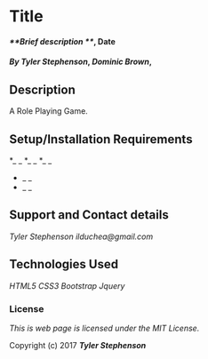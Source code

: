 # Title

#### _**Brief description **_, Date

#### _**By Tyler Stephenson**_, _**Dominic Brown**_, 

## Description

A Role Playing Game.

## Setup/Installation Requirements

*_ _
*_ _
*_ _
* _ _
* _ _

## Support and Contact details

_Tyler Stephenson_
_ilduchea@gmail.com_

## Technologies Used

_HTML5_
_CSS3_
_Bootstrap_
_Jquery_

### License

*This is web page is licensed under the MIT License.*

Copyright (c) 2017 **_Tyler Stephenson_**
